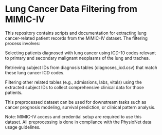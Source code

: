 # Lung Cancer Data Filtering from MIMIC-IV
This repository contains scripts and documentation for extracting lung cancer-related patient records from the MIMIC-IV dataset. The filtering process involves:

Selecting patients diagnosed with lung cancer using ICD-10 codes relevant to primary and secondary malignant neoplasms of the lung and trachea.

Retrieving subject IDs from diagnosis tables (diagnoses_icd.csv) that match these lung cancer ICD codes.

Filtering other related tables (e.g., admissions, labs, vitals) using the extracted subject IDs to collect comprehensive clinical data for those patients.

This preprocessed dataset can be used for downstream tasks such as cancer prognosis modeling, survival prediction, or clinical pattern analysis.

Note: MIMIC-IV access and credential setup are required to use this dataset. All preprocessing is done in compliance with the PhysioNet data usage guidelines.

